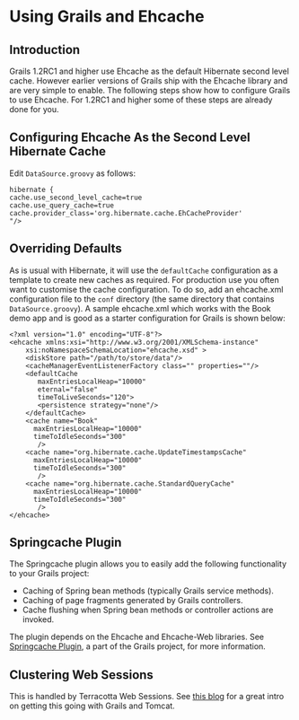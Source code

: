 ---
---
# Using Grails and Ehcache <a name="using-grails-and-ehcache"/>

 

## Introduction
Grails 1.2RC1 and higher use Ehcache as the default Hibernate second level cache. However earlier versions of Grails
ship with the Ehcache library and are very simple to enable.
 The following steps show how to configure Grails to use Ehcache. For 1.2RC1 and higher some of these steps are already done for you.

## Configuring Ehcache As the Second Level Hibernate Cache
Edit `DataSource.groovy` as follows:

<pre><code>hibernate {
cache.use_second_level_cache=true
cache.use_query_cache=true
cache.provider_class='org.hibernate.cache.EhCacheProvider'
"/>
</code></pre>

## Overriding Defaults 
As is usual with Hibernate, it will use the `defaultCache` configuration as a template to create new caches as required.
For production use you often want to customise the cache configuration. To do so, add an ehcache.xml configuration file
to the `conf` directory (the same directory that contains `DataSource.groovy`).
A sample ehcache.xml which works with the Book demo app and is good as a starter configuration for Grails is shown below:

    <?xml version="1.0" encoding="UTF-8"?>
    <ehcache xmlns:xsi="http://www.w3.org/2001/XMLSchema-instance"
        xsi:noNamespaceSchemaLocation="ehcache.xsd" >
    	<diskStore path="/path/to/store/data"/>
    	<cacheManagerEventListenerFactory class="" properties=""/>
    	<defaultCache
           maxEntriesLocalHeap="10000"
           eternal="false"
           timeToLiveSeconds="120">
           <persistence strategy="none"/>
        </defaultCache>
    	<cache name="Book"
          maxEntriesLocalHeap="10000"
          timeToIdleSeconds="300"
           />
    	<cache name="org.hibernate.cache.UpdateTimestampsCache"
          maxEntriesLocalHeap="10000"
          timeToIdleSeconds="300"
           />
    	<cache name="org.hibernate.cache.StandardQueryCache"
          maxEntriesLocalHeap="10000"
          timeToIdleSeconds="300"
           />
    </ehcache>

## Springcache Plugin
The Springcache plugin allows you to easily add the following functionality to your Grails project:

* Caching of Spring bean methods (typically Grails service methods).
* Caching of page fragments generated by Grails controllers.
* Cache flushing when Spring bean methods or controller actions are invoked.

The plugin depends on the Ehcache and Ehcache-Web libraries.
See [Springcache Plugin](http://grails.org/plugin/springcache), a part of the Grails
project, for more information.

## Clustering Web Sessions
This is handled by Terracotta Web Sessions.
See [this blog](http://gquick.blogspot.com/2010/03/clustering-grails-app-with-terracotta.html)
for a great intro on getting this going with Grails and Tomcat.
